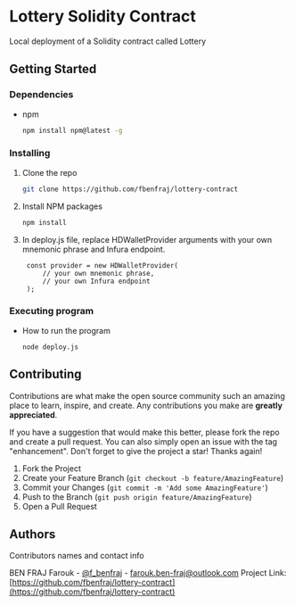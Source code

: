 # Lottery Solidity Contract
Local deployment of a Solidity contract called Lottery

## Getting Started

### Dependencies
* npm
  ```sh
  npm install npm@latest -g
  ```

### Installing
1. Clone the repo
   ```sh
   git clone https://github.com/fbenfraj/lottery-contract
   ```
2. Install NPM packages
   ```sh
   npm install
   ```
3. In deploy.js file, replace HDWalletProvider arguments with your own mnemonic phrase and Infura endpoint.
   ```
    const provider = new HDWalletProvider(
        // your own mnemonic phrase,
        // your own Infura endpoint
    );
   ```

### Executing program

* How to run the program
    ```
    node deploy.js
    ```

## Contributing
Contributions are what make the open source community such an amazing place to learn, inspire, and create. Any contributions you make are **greatly appreciated**.

If you have a suggestion that would make this better, please fork the repo and create a pull request. You can also simply open an issue with the tag "enhancement".
Don't forget to give the project a star! Thanks again!

1. Fork the Project
2. Create your Feature Branch (`git checkout -b feature/AmazingFeature`)
3. Commit your Changes (`git commit -m 'Add some AmazingFeature'`)
4. Push to the Branch (`git push origin feature/AmazingFeature`)
5. Open a Pull Request

## Authors

Contributors names and contact info

BEN FRAJ Farouk - [@f_benfraj](https://twitter.com/f_benfraj) - farouk.ben-fraj@outlook.com
Project Link: [https://github.com/fbenfraj/lottery-contract](https://github.com/fbenfraj/lottery-contract)